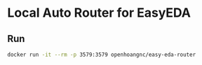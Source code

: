 # Local Auto Router for EasyEDA

## Run
```bash
docker run -it --rm -p 3579:3579 openhoangnc/easy-eda-router
```
